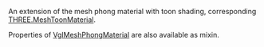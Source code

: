 An extension of the mesh phong material with toon shading,
corresponding [THREE.MeshToonMaterial](https://threejs.org/docs/index.html#api/materials/MeshToonMaterial).

Properties of [VglMeshPhongMaterial](vgl-mesh-phong-material) are also available as mixin. 

